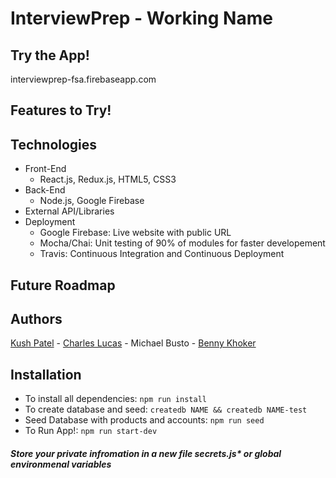 # InterviewPrep - Working Name

## Try the App!

interviewprep-fsa.firebaseapp.com

## Features to Try!

## Technologies

- Front-End
  - React.js, Redux.js, HTML5, CSS3
- Back-End
  - Node.js, Google Firebase
- External API/Libraries
- Deployment
  - Google Firebase: Live website with public URL
  - Mocha/Chai: Unit testing of 90% of modules for faster developement
  - Travis: Continuous Integration and Continuous Deployment

## Future Roadmap

## Authors

[Kush Patel](https://www.linkedin.com/in/kushpatel21/) - [Charles Lucas](https://www.linkedin.com/in/charleslucas1/) - Michael Busto - [Benny Khoker](https://www.linkedin.com/in/benny-khoker/)

## Installation

- To install all dependencies: `npm run install`
- To create database and seed: `createdb NAME && createdb NAME-test`
- Seed Database with products and accounts: `npm run seed`
- To Run App!: `npm run start-dev`

##### Store your private infromation in a new file secrets.js\* or global environmenal variables
